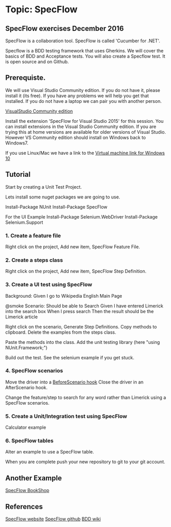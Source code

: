 # Topic: SpecFlow

## SpecFlow exercises December 2016

SpecFlow is a collaboration tool. SpecFlow is called 'Cucumber for .NET'. 

Specflow is a BDD testing framework that uses Gherkins. We will cover the basics of BDD and Acceptance tests. You will also create a Specflow test. It is open source and on Github.

## Prerequiste.

We will use Visual Studio Community edition. If you do not have it, please install it (its free).  If you have any problems we will help you get that installed. If you do not have a laptop we can pair you with another person.

[VisualStudio Community edition](https://www.visualstudio.com/vs/community/)

Install the extension 'SpecFlow for Visual Studio 2015' for this session. You can install extensions in the Visual Studio Community edition. If you are trying this at home versions are available for older versions of Visual Studio. However VS Community edition should install on Windows back to Windows7. 

If you use Linux/Mac we have a link to the [Virtual machine link for Windows 10](https://developer.microsoft.com/en-us/microsoft-edge/tools/vms/) 

## Tutorial

Start by creating a Unit Test Project.  

Lets install some nuget packages we are going to use.

Install-Package NUnit
Install-Package SpecFlow

For the UI Example
Install-Package Selenium.WebDriver
Install-Package Selenium.Support

###  1. Create a feature file
Right click on the project, Add new item, SpecFlow Feature File. 

### 2. Create a steps class
Right click on the project, Add new item, SpecFlow Step Definition.

### 3. Create a UI test using SpecFlow
Background: 
	Given I go to Wikipedia English Main Page

@smoke
Scenario: Should be able to Search
	Given I have entered Limerick into the search box
	When I press search
	Then the result should be the Limerick article

Right click on the scenario, Generate Step Definitions. 
Copy methods to clipboard.
Delete the examples from the steps class. 

Paste the methods into the class. Add the unit testing library (here "using NUnit.Framework;")

Build out the test. See the selenium example if you get stuck. 

### 4. SpecFlow scenarios

Move the driver into a [BeforeScenario hook](https://github.com/techtalk/SpecFlow/wiki/Hooks)
Close the driver in an AfterScenario hook.

Change the feature/step to search for any word rather than Limerick using a SpecFlow scenarios.

### 5. Create a Unit/Integration test using SpecFlow

Calculator example

### 6. SpecFlow tables 

Alter an example to use a SpecFlow table.

When you are complete push your new repository to git to your git account. 


## Another Example
[SpecFlow BookShop](https://github.com/techtalk/SpecFlow-Examples/tree/master/ASP.NET-MVC/BookShop)

## References
[SpecFlow website](http://www.specflow.org/)
[SpecFlow github](https://github.com/techtalk/SpecFlow)
[BDD wiki](http://behaviourdriven.org/)